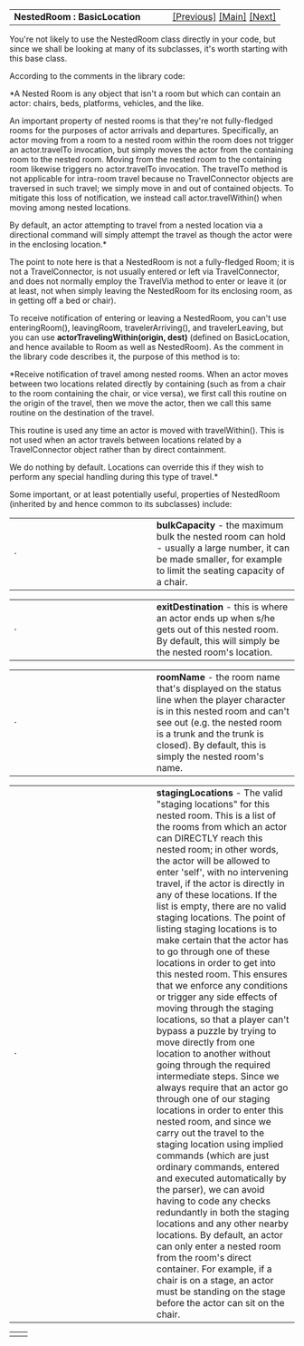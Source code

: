 ---
---
<table width="100%" data-border="0" data-cellspacing="0"
data-cellpadding="3" data-bgcolor="#C0C0C0">
<colgroup>
<col style="width: 50%" />
<col style="width: 50%" />
</colgroup>
<tbody>
<tr>
<td style="text-align: left;"><strong>NestedRoom : BasicLocation<br />
</strong></td>
<td style="text-align: right;"><a
href="nestedroomoverview.html">[Previous]</a> <a
href="generalintroduction.html">[Main]</a> <a
href="basicchair.html">[Next]</a></td>
</tr>
</tbody>
</table>

  
You're not likely to use the NestedRoom class directly in your code, but
since we shall be looking at many of its subclasses, it's worth starting
with this base class.  
  
According to the comments in the library code:  
  
*A Nested Room is any object that isn't a room but which can contain an
actor: chairs, beds, platforms, vehicles, and the like.  
  
An important property of nested rooms is that they're not fully-fledged
rooms for the purposes of actor arrivals and departures. Specifically,
an actor moving from a room to a nested room within the room does not
trigger an actor.travelTo invocation, but simply moves the actor from
the containing room to the nested room. Moving from the nested room to
the containing room likewise triggers no actor.travelTo invocation. The
travelTo method is not applicable for intra-room travel because no
TravelConnector objects are traversed in such travel; we simply move in
and out of contained objects. To mitigate this loss of notification, we
instead call actor.travelWithin() when moving among nested locations.  
  
By default, an actor attempting to travel from a nested location via a
directional command will simply attempt the travel as though the actor
were in the enclosing location.*  
  
The point to note here is that a NestedRoom is not a fully-fledged Room;
it is not a TravelConnector, is not usually entered or left via
TravelConnector, and does not normally employ the TravelVia method to
enter or leave it (or at least, not when simply leaving the NestedRoom
for its enclosing room, as in getting off a bed or chair).  
  
To receive notification of entering or leaving a NestedRoom, you can't
use enteringRoom(), leavingRoom, travelerArriving(), and
travelerLeaving, but you can use **actorTravelingWithin(origin, dest)**
(defined on BasicLocation, and hence available to Room as well as
NestedRoom). As the comment in the library code describes it, the
purpose of this method is to:  
  
*Receive notification of travel among nested rooms. When an actor moves
between two locations related directly by containing (such as from a
chair to the room containing the chair, or vice versa), we first call
this routine on the origin of the travel, then we move the actor, then
we call this same routine on the destination of the travel.  
  
This routine is used any time an actor is moved with travelWithin().
This is not used when an actor travels between locations related by a
TravelConnector object rather than by direct containment.  
  
We do nothing by default. Locations can override this if they wish to
perform any special handling during this type of travel.*  
  
Some important, or at least potentially useful, properties of NestedRoom
(inherited by and hence common to its subclasses) include:  
  

<table data-border="0" data-cellpadding="0" data-cellspacing="0">
<colgroup>
<col style="width: 50%" />
<col style="width: 50%" />
</colgroup>
<tbody>
<tr data-valign="top">
<td width="14"><strong></strong>·<strong></strong></td>
<td><strong>bulkCapacity</strong> - the maximum bulk the nested room can
hold - usually a large number, it can be made smaller, for example to
limit the seating capacity of a chair.  <br />
</td>
</tr>
</tbody>
</table>

<table data-border="0" data-cellpadding="0" data-cellspacing="0">
<colgroup>
<col style="width: 50%" />
<col style="width: 50%" />
</colgroup>
<tbody>
<tr data-valign="top">
<td width="14"><strong></strong>·<strong></strong></td>
<td><strong>exitDestination</strong> - this is where an actor ends up
when s/he gets out of this nested room. By default, this will simply be
the nested room's location.  <br />
</td>
</tr>
</tbody>
</table>

<table data-border="0" data-cellpadding="0" data-cellspacing="0">
<colgroup>
<col style="width: 50%" />
<col style="width: 50%" />
</colgroup>
<tbody>
<tr data-valign="top">
<td width="14"><strong></strong>·<strong></strong></td>
<td><strong>roomName</strong> - the room name that's displayed on the
status line when the player character is in this nested room and can't
see out (e.g. the nested room is a trunk and the trunk is closed). By
default, this is simply the nested room's name.  <br />
</td>
</tr>
</tbody>
</table>

<table data-border="0" data-cellpadding="0" data-cellspacing="0">
<colgroup>
<col style="width: 50%" />
<col style="width: 50%" />
</colgroup>
<tbody>
<tr data-valign="top">
<td width="14"><strong></strong>·<strong></strong></td>
<td><strong>stagingLocations</strong> - The valid "staging locations"
for this nested room. This is a list of the rooms from which an actor
can DIRECTLY reach this nested room; in other words, the actor will be
allowed to enter 'self', with no intervening travel, if the actor is
directly in any of these locations. If the list is empty, there are no
valid staging locations. The point of listing staging locations is to
make certain that the actor has to go through one of these locations in
order to get into this nested room. This ensures that we enforce any
conditions or trigger any side effects of moving through the staging
locations, so that a player can't bypass a puzzle by trying to move
directly from one location to another without going through the required
intermediate steps. Since we always require that an actor go through one
of our staging locations in order to enter this nested room, and since
we carry out the travel to the staging location using implied commands
(which are just ordinary commands, entered and executed automatically by
the parser), we can avoid having to code any checks redundantly in both
the staging locations and any other nearby locations. By default, an
actor can only enter a nested room from the room's direct container. For
example, if a chair is on a stage, an actor must be standing on the
stage before the actor can sit on the chair.  <br />
</td>
</tr>
</tbody>
</table>

|     |     |
|-----|-----|
|     |     |

  
  
  
  
